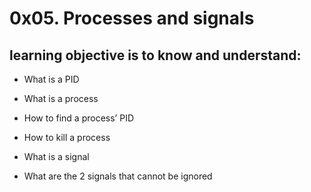 # 0x05. Processes and signals

## learning objective is to know and understand:

*  What is a PID

*  What is a process

*  How to find a process’ PID

*  How to kill a process

*  What is a signal

*  What are the 2 signals that cannot be ignored